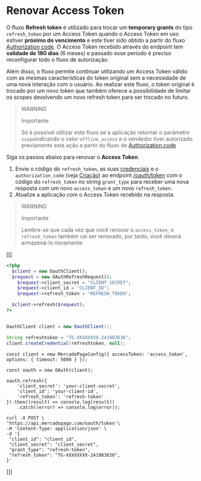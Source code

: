 # Renovar Access Token
 
O fluxo **Refresh token** é utilizado para trocar um **temporary grants** do tipo `refresh_token` por um Access Token quando o Access Token em uso estiver **próximo do vencimento** e este tiver sido obtido a partir do fluxo [Authorization code](/developers/pt/docs/security/oauth/creation#bookmark_authorization_code). O Access Token recebido através do endpoint tem **validade de 180 dias** (6 meses) e passado esse período é preciso reconfigurar todo o fluxo de autorização.
 
Além disso, o fluxo permite continuar utilizando um Access Token válido com as mesmas características do token original sem a necessidade de uma nova interação com o usuário. Ao realizar este fluxo, o token original é trocado por um novo token que também oferece a possibilidade de limitar os scopes devolvendo um novo refresh token para ser trocado no futuro.
 
> WARNING
>
> Importante
>
> Só é possível utilizar este fluxo se a aplicação retornar o parâmetro `scope`indicando o valor `offline_access` e o vendedor tiver autorizado previamente esta ação a partir do fluxo de [Authorization code](/developers/pt/docs/security/oauth/creation#bookmark_authorization_code)
 
Siga os passos abaixo para renovar o **Access Token**.
 
1. Envie o código do `refresh_token`, as suas [credenciais](/developers/pt/docs/your-integrations/credentials) e o `authorization_code` (veja [Criação](/developers/pt/docs/security/oauth/creation#bookmark_authorization_code)) ao endpoint [/oauth/token](/developers/pt/reference/oauth/_oauth_token/post) com o código do `refresh_token` no string `grant_type` para receber uma nova resposta com um novo `access_token` e um novo `refresh_token`.
2. Atualize a aplicação com o Access Token recebido na resposta.
 
> WARNING
>
> Importante
>
> Lembre-se que cada vez que você renovar o `access_token`, o `refresh_token` também vai ser renovado, por tanto, você deverá armazená-lo novamente.

[[[
```php
<?php
  $client = new OauthClient();
  $request = new OAuthRefreshRequest();
    $request->client_secret = "CLIENT_SECRET";
    $request->client_id = "CLIENT_ID";
    $request->refresh_token = "REFRESH_TOKEN";

  $client->refresh($request);
?>
```
```java

OauthClient client = new OauthClient();

String refreshtoken = "TG-XXXXXXXX-241983636";
client.createCredential(refreshtoken, null);
```
```node
const client = new MercadoPagoConfig({ accessToken: 'access_token', options: { timeout: 5000 } });

const oauth = new OAuth(client);

oauth.refresh({
	'client_secret': 'your-client-secret',
	'client_id': 'your-client-id',
	'refresh_token': 'refresh-token'
}).then((result) => console.log(result))
	.catch((error) => console.log(error));
```
```curl
curl -X POST \
'https://api.mercadopago.com/oauth/token'\
-H 'Content-Type: application/json' \
-d '{
 "client_id": "client_id",
 "client_secret": "client_secret",
 "grant_type": "refresh-token",
 "refresh_token": "TG-XXXXXXXX-241983636",
}'
```
]]]